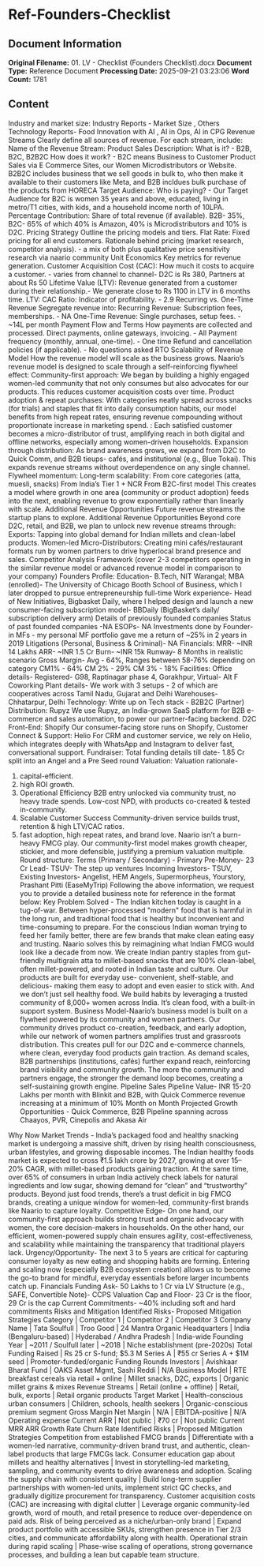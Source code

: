 # Ref-Founders-Checklist

## Document Information

**Original Filename:** 01. LV - Checklist (Founders Checklist).docx
**Document Type:** Reference Document
**Processing Date:** 2025-09-21 03:23:06
**Word Count:** 1781

## Content

Industry and market size:
Industry Reports - Market Size , Others
Technology Reports- Food Innovation with AI , AI in Ops, AI in CPG
Revenue Streams
Clearly define all sources of revenue. For each stream, include:
Name of the Revenue Stream: Product Sales
Description:
What is it? - B2B, B2C, B2B2C
How does it work? - B2C means Business to Customer Product Sales via E Commerce Sites, our Women Microdistributors or Website. B2B2C includes business that we sell goods in bulk to, who then make it available to their customers like Meta, and B2B incldues bulk purchase of the products from HORECA
Target Audience: Who is paying? - Our Target Audience for B2C is women 35 years and above, educated,  living in metro/T1 cities, with kids, and a household income north of 10LPA.
Percentage Contribution: Share of total revenue (if available). B2B- 35%, B2C- 65% of which 40% is Amazon, 40% is Microdistributors and 10% is D2C.
Pricing Strategy
Outline the pricing models and tiers.
Flat Rate: Fixed pricing for all end customers.
Rationale behind pricing (market research, competitor analysis). - a mix of both plus qualitative price sensitivity research via naario community
Unit Economics
Key metrics for revenue generation.
Customer Acquisition Cost (CAC): How much it costs to acquire a customer. - varies from channel to channel- D2C is Rs 380, Partners at about Rs 50
Lifetime Value (LTV): Revenue generated from a customer during their relationship.- We generate close to Rs 1100 in LTV in 6 months time.
LTV: CAC Ratio: Indicator of profitability. - 2.9
Recurring vs. One-Time Revenue
Segregate revenue into:
Recurring Revenue: Subscription fees, memberships. - NA
One-Time Revenue: Single purchases, setup fees. - ~14L per month
Payment Flow and Terms
How payments are collected and processed.
Direct payments, online gateways, invoicing. - All
Payment frequency (monthly, annual, one-time). - One time
Refund and cancellation policies (if applicable). - No questions asked RTO
Scalability of Revenue Model
How the revenue model will scale as the business grows.
Naario’s revenue model is designed to scale through a self-reinforcing flywheel effect:
Community-first approach: We began by building a highly engaged women-led community that not only consumes but also advocates for our products. This reduces customer acquisition costs over time.
Product adoption & repeat purchases: With categories neatly spread across snacks (for trials) and staples that fit into daily consumption habits, our model benefits from high repeat rates, ensuring revenue compounding without proportionate increase in marketing spend.
: Each satisfied customer becomes a micro-distributor of trust, amplifying reach in both digital and offline networks, especially among women-driven households.
Expansion through distribution: As brand awareness grows, we expand from D2C to Quick Comm, and B2B tieups- cafés, and institutional (e.g., Blue Tokai). This expands revenue streams without overdependence on any single channel.
Flywheel momentum:
Long-term scalability:
From core categories (atta, muesli, snacks)
From India’s Tier 1 + NCR
From B2C-first model
This creates a model where growth in one area (community or product adoption) feeds into the next, enabling revenue to grow exponentially rather than linearly with scale.
Additional Revenue Opportunities
Future revenue streams the startup plans to explore.
Additional Revenue Opportunities
Beyond core D2C, retail, and B2B, we plan to unlock new revenue streams through:
Exports: Tapping into global demand for Indian millets and clean-label products.
Women-led Micro-Distributors: Creating mini cafés/restaurant formats run by women partners to drive hyperlocal brand presence and sales.
Competitor Analysis Framework
(cover 2-3 competitors operating in the similar revenue model or advanced revenue model in comparison to your company)
Founders Profile:
Education- B.Tech, NIT Warangal; MBA (enrolled)- The University of Chicago Booth School of Business, which I later dropped to pursue entrepreneurship full-time
Work experience- Head of New Initiatives, Bigbasket Daily, where I helped design and launch a new consumer-facing subscription model- BBDaily (BigBasket’s daily/ subscription delivery arm)
Details of previously founded companies
Status of past founded companies -NA
ESOPs- NA
Investments done by Founder- in MFs - my personal MF portfolio gave me a return of ~25% in 2 years in 2019
Litigations (Personal, Business & Criminal)- NA
Financials:
MRR- ~INR 14 Lakhs
ARR- ~INR 1.5 Cr
Burn- ~INR 15k
Runway- 8 Months in realistic scenario
Gross Margin- Avg - 64%, Ranges between 58-76% depending on category
CM1% - 64%
CM 2% - 29%
CM 3% - 18%
Facilities:
Office details- Registered- G98, Raptinagar phase 4, Gorakhpur, Virtual- Alt F Coworking
Plant details- We work with 3 setups - 2 of which are cooperatives across Tamil Nadu, Gujarat and Delhi
Warehouses- Chhatarpur, Delhi
Technology:
Write up on Tech stack -
B2B2C (Partner) Distribution: Rupyz
We use Rupyz, an India-grown SaaS platform for B2B e-commerce and sales automation, to power our partner-facing backend.
D2C Front-End: Shopify
Our consumer-facing store runs on Shopify,
Customer Connect & Support: Helio For CRM and customer service, we rely on Helio, which integrates deeply with WhatsApp and Instagram to deliver fast, conversational support.
Fundraiser:
Total funding details till date- 1.85 Cr split into an Angel and a Pre Seed round
Valuation:
Valuation rationale-
1. capital-efficient.
2. high ROI growth.
3. Operational Efficiency
B2B entry unlocked via community trust, no heavy trade spends.
Low-cost NPD, with products co-created & tested in-community.
4. Scalable Customer Success
Community-driven service builds trust, retention & high LTV/CAC ratios.
5. fast adoption, high repeat rates, and brand love.
Naario isn’t a burn-heavy FMCG play. Our community-first model makes growth cheaper, stickier, and more defensible, justifying a premium valuation multiple.
Round structure:
Terms (Primary / Secondary) - Primary
Pre-Money- 23 Cr
Lead- TSUV- The step up ventures
Incoming Investors- TSUV,
Existing Investors- Angelist, HEM Angels, Supermorpheus, Yourstory, Prashant Pitti (EaseMyTrip)
Following the above information, we request you to provide a detailed business note for reference in the format below:
Key Problem Solved - The Indian kitchen today is caught in a tug-of-war. Between hyper-processed "modern" food that is harmful in the long run, and traditional food that is healthy but inconvenient and time-consuming to prepare. For the conscious Indian woman trying to feed her family better, there are few brands that make clean eating easy and trusting.
Naario solves this by reimagining what Indian FMCG would look like a decade from now. We create Indian pantry staples from gut-friendly multigrain atta to millet-based snacks that are 100% clean-label, often millet-powered, and rooted in Indian taste and culture. Our products are built for everyday use- convenient, shelf-stable, and delicious-  making them easy to adopt and even easier to stick with.
And we don’t just sell healthy food. We build habits by leveraging a trusted community of 8,000+ women across India. It’s clean food, with a built-in support system.
Business Model-Naario’s business model is built on a flywheel powered by its community and women partners. Our community drives product co-creation, feedback, and early adoption, while our network of women partners amplifies trust and grassroots distribution. This creates pull for our D2C and e-commerce channels, where clean, everyday food products gain traction. As demand scales, B2B partnerships (institutions, cafés) further expand reach, reinforcing brand visibility and community growth. The more the community and partners engage, the stronger the demand loop becomes, creating a self-sustaining growth engine.
Pipeline
Sales Pipeline Value- INR 15-20 Lakhs per month with Blinkit and B2B, with Quick Commerce revenue increasing at a minimum of 10% Month on Month
Projected Growth Opportunities - Quick Commerce,  B2B Pipeline spanning across Chaayos, PVR, Cinepolis and Akasa Air

Why Now
Market Trends - India’s packaged food and healthy snacking market is undergoing a massive shift, driven by rising health consciousness, urban lifestyles, and growing disposable incomes. The Indian healthy foods market is expected to cross ₹1.5 lakh crore by 2027, growing at over 15–20% CAGR, with millet-based products gaining traction.
At the same time, over 65% of consumers in urban India actively check labels for natural ingredients and low sugar, showing demand for “clean” and “trustworthy” products. Beyond just food trends, there’s a trust deficit in big FMCG brands, creating a unique window for women-led, community-first brands like Naario to capture loyalty.
Competitive Edge- On one hand, our community-first approach builds strong trust and organic advocacy with women, the core decision-makers in households. On the other hand, our efficient, women-powered supply chain ensures agility, cost-effectiveness, and scalability while maintaining the transparency that traditional players lack.
Urgency/Opportunity- The next 3 to 5 years are critical for capturing consumer loyalty as new eating and shopping habits are forming. Entering and scaling now (especially B2B ecosystem creation) allows us to become the go-to brand for mindful, everyday essentials before larger incumbents catch up.
Financials
Funding Ask- 50 Lakhs to 1 Cr via LV
Structure (e.g., SAFE, Convertible Note)- CCPS
Valuation Cap and Floor- 23 Cr is the floor, 29 Cr is the cap
Current Commitments- ~40% including soft and hard commitments
Risks and Mitigation
Identified Risks-
Proposed Mitigation Strategies
Category | Competitor 1 | Competitor 2 | Competitor 3
Company Name | Tata Soulfull | Troo Good | 24 Mantra Organic
Headquarters | India (Bengaluru-based) | Hyderabad / Andhra Pradesh | India-wide
Founding Year | ~2011 / Soulfull later | ~2018 | Niche establishment (pre-2020s)
Total Funding Raised | Rs 25 cr S-fund; $5.3 M Series A | ₹55 cr Series A + $1M seed | Promoter-funded/organic
Funding Rounds
Investors | Avishkaar Bharat Fund | OAKS Asset Mgmt, Sashi Reddi | N/A
Business Model | RTE breakfast cereals via retail + online | Millet snacks, D2C, exports | Organic millet grains & mixes
Revenue Streams | Retail (online + offline) | Retail, bulk, exports | Retail organic products
Target Market | Health-conscious urban consumers | Children, schools, health seekers | Organic-conscious premium segment
Gross Margin
Net Margin | N/A | EBITDA-positive | N/A
Operating expense
Current ARR | Not public | ₹70 cr | Not public
Current MRR
ARR Growth Rate
Churn Rate
Identified Risks | Proposed Mitigation Strategies
Competition from established FMCG brands | Differentiate with a women-led narrative, community-driven brand trust, and authentic, clean-label products that large FMCGs lack.
Consumer education gap about millets and healthy alternatives | Invest in storytelling-led marketing, sampling, and community events to drive awareness and adoption.
Scaling the supply chain with consistent quality | Build long-term supplier partnerships with women-led units, implement strict QC checks, and gradually digitize procurement for transparency.
Customer acquisition costs (CAC) are increasing with digital clutter | Leverage organic community-led growth, word of mouth, and retail presence to reduce over-dependence on paid ads.
Risk of being perceived as a niche/urban-only brand | Expand product portfolio with accessible SKUs, strengthen presence in Tier 2/3 cities, and communicate affordability along with health.
Operational strain during rapid scaling | Phase-wise scaling of operations, strong governance processes, and building a lean but capable team structure.